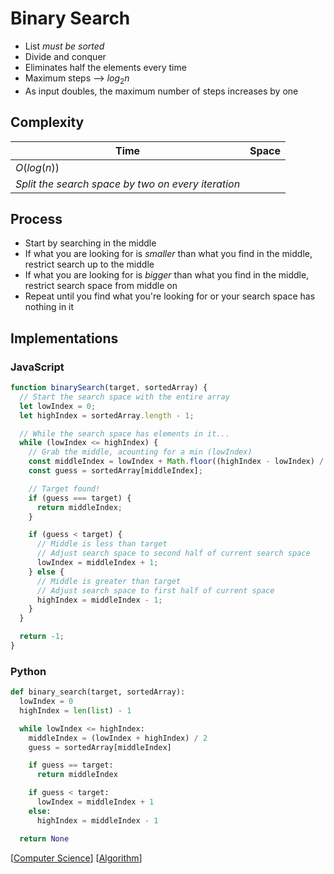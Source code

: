 # Binary Search

- List _must be sorted_
- Divide and conquer
- Eliminates half the elements every time
- Maximum steps --> $log_2 n$
- As input doubles, the maximum number of steps increases by one

## Complexity

| Time                                               | Space |
| -------------------------------------------------- | ----- |
| $O(log(n))$                                        |       |
| _Split the search space by two on every iteration_ |       |

## Process

- Start by searching in the middle
- If what you are looking for is _smaller_ than what you find in the middle, restrict search up to the middle
- If what you are looking for is _bigger_ than what you find in the middle, restrict search space from middle on
- Repeat until you find what you're looking for or your search space has nothing in it

## Implementations

### JavaScript

```javascript
function binarySearch(target, sortedArray) {
  // Start the search space with the entire array
  let lowIndex = 0;
  let highIndex = sortedArray.length - 1;

  // While the search space has elements in it...
  while (lowIndex <= highIndex) {
    // Grab the middle, acounting for a min (lowIndex)
    const middleIndex = lowIndex + Math.floor((highIndex - lowIndex) / 2);
    const guess = sortedArray[middleIndex];

    // Target found!
    if (guess === target) {
      return middleIndex;
    }

    if (guess < target) {
      // Middle is less than target
      // Adjust search space to second half of current search space
      lowIndex = middleIndex + 1;
    } else {
      // Middle is greater than target
      // Adjust search space to first half of current space
      highIndex = middleIndex - 1;
    }
  }

  return -1;
}
```

### Python

```python
def binary_search(target, sortedArray):
  lowIndex = 0
  highIndex = len(list) - 1

  while lowIndex <= highIndex:
    middleIndex = (lowIndex + highIndex) / 2
    guess = sortedArray[middleIndex]

    if guess == target:
      return middleIndex

    if guess < target:
      lowIndex = middleIndex + 1
    else:
      highIndex = middleIndex - 1

  return None
```

[[Computer Science]] [[Algorithm]]

[//begin]: # "Autogenerated link references for markdown compatibility"
[Computer Science]: computer-science "Computer Science"
[Algorithm]: algorithm "Algorithm"
[//end]: # "Autogenerated link references"